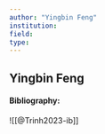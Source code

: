 ```yaml
---
author: "Yingbin Feng"
institution:
field:
type:
---
```


## Yingbin Feng
#### Bibliography:

![[@Trinh2023-ib]]